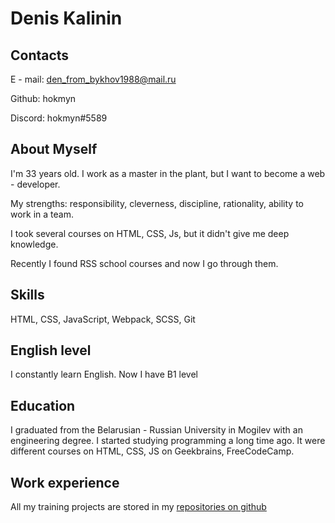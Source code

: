 # Denis Kalinin

## Contacts

E - mail: den_from_bykhov1988@mail.ru

Github: hokmyn

Discord: hokmyn#5589

## About Myself

I'm 33 years old. I work as a master in the plant, but I want to become a web - developer.

My strengths: responsibility, cleverness, discipline, rationality, ability to work in a team.

I took several courses on HTML, CSS, Js, but it didn't give me deep knowledge.

Recently I found RSS school courses and now I go through them.

## Skills

HTML,  CSS,  JavaScript,  Webpack,  SCSS, Git

## English level

I constantly learn English. Now I have B1 level

## Education

I graduated from the Belarusian - Russian University in Mogilev with an engineering degree. I started studying programming a long time ago. It were different courses on HTML, CSS, JS on Geekbrains, FreeCodeCamp.

## Work experience

All my training projects are stored in my [repositories on github](https://github.com/hokmyn?tab=repositories) 
